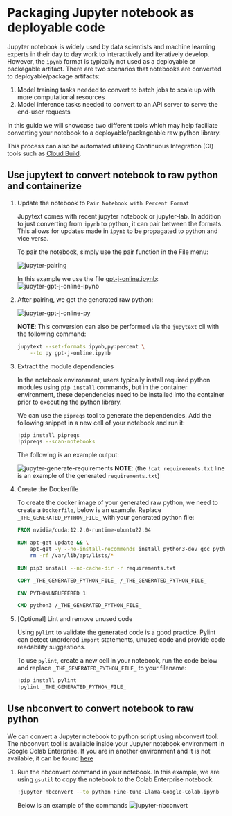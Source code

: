 # Packaging Jupyter notebook as deployable code

Jupyter notebook is widely used by data scientists and machine learning experts in their day to day work to interactively and iteratively develop. However, the `ipynb` format is typically not used as a deployable or packagable artifact. There are two scenarios that notebooks are converted to deployable/package artifacts: 
  1. Model training tasks needed to convert to batch jobs to scale up with more computational resources
  1. Model inference tasks needed to convert to an API server to serve the end-user requests

In this guide we will showcase two different tools which may help faciliate converting your notebook to a deployable/packageable raw python library.

This process can also be automated utilizing Continuous Integration (CI) tools such as [Cloud Build](https://cloud.google.com/build/).

## Use jupytext to convert notebook to raw python and containerize

1. Update the notebook to `Pair Notebook with Percent Format`

    Jupytext comes with recent jupyter notebook or jupyter-lab. In addition to just converting from `ipynb` to python, it can pair between the formats. This allows for updates made in `ipynb` to be propagated to python and vice versa.

    To pair the notebook, simply use the pair function in the File menu:

    ![jupyter-pairing](../images/notebook/jupyter-pairing.png)

    In this example we use the file [gpt-j-online.ipynb](https://github.com/GoogleCloudPlatform/ai-on-gke/blob/main/ray-on-gke/examples/notebooks/gpt-j-online.ipynb):![jupyter-gpt-j-online-ipynb](../images/notebook/jupyter-gpt-j-online-ipynb.png)

1. After pairing, we get the generated raw python:

    ![jupyter-gpt-j-online-py](../images/notebook/jupyter-gpt-j-online-py.png)

    **NOTE**: This conversion can also be performed via the `jupytext` cli with the following command:

    ```sh
    jupytext --set-formats ipynb,py:percent \
        --to py gpt-j-online.ipynb
    ```

1. Extract the module dependencies

    In the notebook environment, users typically install required python modules using `pip install` commands, but in the container environment, these dependencies need to be installed into the container prior to executing the python library.

    We can use the `pipreqs` tool to generate the dependencies. Add the following snippet in a new cell of your notebook and run it:

    ```sh
    !pip install pipreqs
    !pipreqs --scan-notebooks
    ```

    The following is an example output:

    ![jupyter-generate-requirements](../images/notebook/jupyter-generate-requirements.png)
    **NOTE**: (the `!cat requirements.txt` line is an example of the generated `requirements.txt`)

1. Create the Dockerfile

    To create the docker image of your generated raw python, we need to create a `Dockerfile`, below is an example. Replace `_THE_GENERATED_PYTHON_FILE_` with your generated python file:

    ```Dockerfile
    FROM nvidia/cuda:12.2.0-runtime-ubuntu22.04

    RUN apt-get update && \
        apt-get -y --no-install-recommends install python3-dev gcc python3-pip git && \
        rm -rf /var/lib/apt/lists/*

    RUN pip3 install --no-cache-dir -r requirements.txt

    COPY _THE_GENERATED_PYTHON_FILE_ /_THE_GENERATED_PYTHON_FILE_

    ENV PYTHONUNBUFFERED 1

    CMD python3 /_THE_GENERATED_PYTHON_FILE_
    ```

1. [Optional] Lint and remove unused code

    Using `pylint` to validate the generated code is a good practice. Pylint can detect unordered `import` statements, unused code and provide code readability suggestions.   

    To use `pylint`, create a new cell in your notebook, run the code below and replace `_THE_GENERATED_PYTHON_FILE_` to your filename:

    ```sh
    !pip install pylint
    !pylint _THE_GENERATED_PYTHON_FILE_
    ```

## Use nbconvert to convert notebook to raw python

We can convert a Jupyter notebook to python script using nbconvert tool.  
The nbconvert tool is available inside your Jupyter notebook environment in Google Colab Enterprise. If you are in another environment and it is not available, it can be found [here](https://pypi.org/project/nbconvert/)

1. Run the nbconvert command in your notebook. In this example, we are using `gsutil` to copy the notebook to the Colab Enterprise notebook.

    ```sh
    !jupyter nbconvert --to python Fine-tune-Llama-Google-Colab.ipynb
    ```

    Below is an example of the commands
    ![jupyter-nbconvert](../images/notebook/jupyter-nbconvert.png)